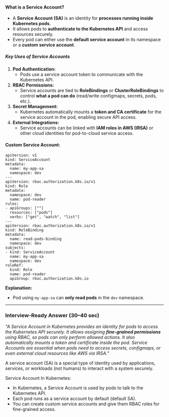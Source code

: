 #### **What is a Service Account?**

- A **Service Account (SA)** is an identity for **processes running inside Kubernetes pods**.
- It allows pods to **authenticate to the Kubernetes API** and access resources securely.
- Every pod can either use the **default service account** in its namespace or a **custom service account**.

##### **Key Uses of Service Accounts**

1. **Pod Authentication:**
    - Pods use a service account token to communicate with the Kubernetes API.
2. **RBAC Permissions:**
    - Service accounts are tied to **RoleBindings** or **ClusterRoleBindings** to control **what a pod can do** (read/write configmaps, secrets, pods, etc.).
3. **Secret Management:**
    - Kubernetes automatically mounts a **token and CA certificate** for the service account in the pod, enabling secure API access.
4. **External Integrations:**
    - Service accounts can be linked with **IAM roles in AWS (IRSA)** or other cloud identities for pod-to-cloud service access.


#### Custom Service Account:
```
apiVersion: v1
kind: ServiceAccount
metadata:
  name: my-app-sa
  namespace: dev
---
apiVersion: rbac.authorization.k8s.io/v1
kind: Role
metadata:
  namespace: dev
  name: pod-reader
rules:
- apiGroups: [""]
  resources: ["pods"]
  verbs: ["get", "watch", "list"]
---
apiVersion: rbac.authorization.k8s.io/v1
kind: RoleBinding
metadata:
  name: read-pods-binding
  namespace: dev
subjects:
- kind: ServiceAccount
  name: my-app-sa
  namespace: dev
roleRef:
  kind: Role
  name: pod-reader
  apiGroup: rbac.authorization.k8s.io
```
**Explanation:**

- Pod using `my-app-sa` can **only read pods** in the `dev` namespace.
    

---

### **Interview-Ready Answer (30–40 sec)**

_"A Service Account in Kubernetes provides an identity for pods to access the Kubernetes API securely. It allows assigning **fine-grained permissions** using RBAC, so pods can only perform allowed actions. It also automatically mounts a token and certificate inside the pod. Service Accounts are essential when pods need to access secrets, configmaps, or even external cloud resources like AWS via IRSA."_

A service account (SA) is a special type of identity used by applications, services, or workloads (not humans) to interact with a system securely.

Service Account In Kubernetes:
- In Kubernetes, a Service Account is used by pods to talk to the Kubernetes API. 
- Each pod runs as a service account by default (default SA).
- You can create custom service accounts and give them RBAC roles for fine-grained access.